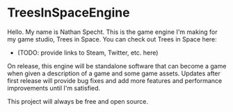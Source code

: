 # TreesInSpaceEngine
Hello. My name is Nathan Specht. This is the game engine I'm making for my game studio, Trees in Space. You can check out Trees in Space here:

- (TODO: provide links to Steam, Twitter, etc. here)


On release, this engine will be standalone software that can become a game when given a description of a game and some game assets. Updates after first release will provide bug fixes and add more features and performance improvements until I'm satisfied.


This project will always be free and open source.
